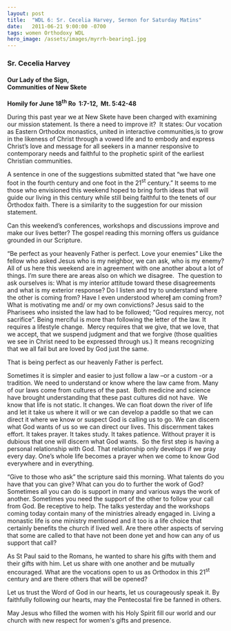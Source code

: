 ```yaml
---
layout: post
title:  "WDL 6: Sr. Cecelia Harvey, Sermon for Saturday Matins"
date:   2011-06-21 9:00:00 -0700
tags: women Orthodoxy WDL
hero_image: /assets/images/myrrh-bearing1.jpg
---
```

<h3>Sr. Cecelia Harvey</h3>
<h4>Our Lady of the Sign,<br />
Communities of New Skete</h4>
<p><strong>Homily for June 18<sup>th</sup> Ro  1:7-12,  Mt. 5:42-48</strong></p>
<p>During this past year we at New Skete have been charged with examining our mission statement. Is there a need to improve it?  It states: Our vocation as Eastern Orthodox monastics, united in interactive communities,is to grow in the likeness of Christ through a vowed life and to embody and express Christ’s love and message for all seekers in a manner responsive to contemporary needs and faithful to the prophetic spirit of the earliest Christian communities. </p>
<p>A sentence in one of the suggestions submitted stated that “we have one foot in the fourth century and one foot in the 21<sup>st</sup> century.” It seems to me those who envisioned this weekend hoped to bring forth ideas that will guide our living in this century while still being faithful to the tenets of our Orthodox faith. There is a similarity to the suggestion for our mission statement.</p>
<p>Can this weekend’s conferences, workshops and discussions improve and make our lives better? The gospel reading this morning offers us guidance grounded in our Scripture.</p>
<p>“Be perfect as your heavenly Father is perfect. Love your enemies” Like the fellow who asked Jesus who is my neighbor, we can ask, who is my enemy? All of us here this weekend are in agreement with one another about a lot of things. I’m sure there are areas also on which we disagree.  The question to ask ourselves is: What is my interior attitude toward these disagreements and what is my exterior response? Do I listen and try to understand where the other is coming from? Have I even understood where<u><strong>I</strong></u> am coming from? What is motivating me and/ or my own convictions? Jesus said to the Pharisees who insisted the law had to be followed; “God requires mercy, not sacrifice”. Being merciful is more than following the letter of the law. It requires a lifestyle change.  Mercy requires that we give, that we love, that we accept, that we suspend judgment and that we forgive (those qualities we see in Christ need to be expressed through us.) It means recognizing that we all fail but are loved by God just the same.</p>
<p>That is being perfect as our heavenly Father is perfect.</p>
<p>Sometimes it is simpler and easier to just follow a law –or a custom -or a tradition. We need to understand or know where the law came from. Many of our laws come from cultures of the past.  Both medicine and science have brought understanding that these past cultures did not have.  We know that life is not static. It changes. We can float down the river of life and let it take us where it will or we can develop a paddle so that we can direct it where we know or suspect God is calling us to go. We can discern what God wants of us so we can direct our lives. This discernment takes effort. It takes prayer. It takes study. It takes patience. Without prayer it is dubious that one will discern what God wants.  So the first step is having a personal relationship with God. That relationship only develops if we pray every day. One’s whole life becomes a prayer when we come to know God everywhere and in everything.</p>
<p>“Give to those who ask” the scripture said this morning. What talents do you have that you can give? What can you do to further the work of God? Sometimes all you can do is support in many and various ways the work of another. Sometimes you need the support of the other to follow your call from God. Be receptive to help. The talks yesterday and the workshops coming today contain many of the ministries already engaged in. Living a monastic life is one ministry mentioned and it too is a life choice that certainly benefits the church if lived well. Are there other aspects of serving that some are called to that have not been done yet and how can any of us support that call? </p>
<p>As St Paul said to the Romans, he wanted to share his gifts with them and their gifts with him. Let us share with one another and be mutually encouraged. What are the vocations open to us as Orthodox in this 21<sup>st</sup> century and are there others that will be opened?</p>
<p>Let us trust the Word of God in our hearts, let us courageously speak it. By faithfully following our hearts, may the Pentecostal fire be fanned in others.</p>
<p>May Jesus who filled the women with his Holy Spirit fill our world and our church with new respect for women's gifts and presence.</p>

